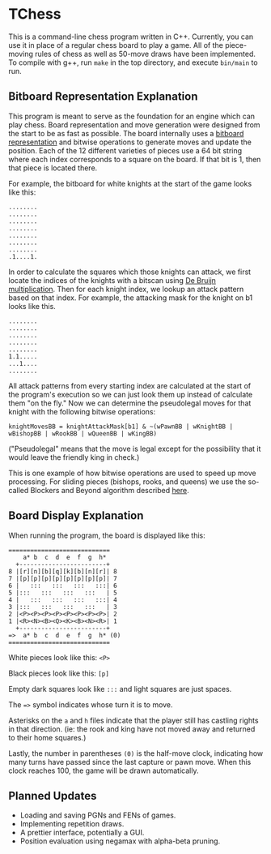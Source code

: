 # TChess

This is a command-line chess program written in C++. Currently, you can use it in place of a regular chess board to play a game. All of the piece-moving rules of chess as well as 50-move draws have been implemented. To compile with g++, run ```make``` in the top directory, and execute ```bin/main``` to run.

## Bitboard Representation Explanation
This program is meant to serve as the foundation for an engine which can play chess. Board representation and move generation were designed from the start to be as fast as possible. The board internally uses a <a href="https://www.chessprogramming.org/Bitboards">bitboard representation</a> and bitwise operations to generate moves and update the position. Each of the 12 different varieties of pieces use a 64 bit string where each index corresponds to a square on the board. If that bit is 1, then that piece is located there.

For example, the bitboard for white knights at the start of the game looks like this:
```
........
........
........
........
........
........
........
.1....1.
```

In order to calculate the squares which those knights can attack, we first locate the indices of the knights with a bitscan using <a href="https://www.chessprogramming.org/BitScan#De_Bruijn_Multiplication">De Bruijn multiplication</a>. Then for each knight index, we lookup an attack pattern based on that index. For example, the attacking mask for the knight on b1 looks like this.
```
........
........
........
........
........
1.1.....
...1....
........
```
All attack patterns from every starting index are calculated at the start of the program's execution so we can just look them up instead of calculate them "on the fly." Now we can determine the pseudolegal moves for that knight with the following bitwise operations:
```
knightMovesBB = knightAttackMask[b1] & ~(wPawnBB | wKnightBB | wBishopBB | wRookBB | wQueenBB | wKingBB)
```
("Pseudolegal" means that the move is legal except for the possibility that it would leave the friendly king in check.)

This is one example of how bitwise operations are used to speed up move processing. For sliding pieces (bishops, rooks, and queens) we use the so-called Blockers and Beyond algorithm described <a href="https://www.chessprogramming.org/Blockers_and_Beyond">here</a>.

## Board Display Explanation
When running the program, the board is displayed like this:
```
============================
    a* b  c  d  e  f  g  h*
  +------------------------+
8 |[r][n][b][q][k][b][n][r]| 8
7 |[p][p][p][p][p][p][p][p]| 7
6 |   :::   :::   :::   :::| 6
5 |:::   :::   :::   :::   | 5
4 |   :::   :::   :::   :::| 4
3 |:::   :::   :::   :::   | 3
2 |<P><P><P><P><P><P><P><P>| 2
1 |<R><N><B><Q><K><B><N><R>| 1
  +------------------------+
=>  a* b  c  d  e  f  g  h* (0)
============================
```
White pieces look like this: ```<P>```

Black pieces look like this: ```[p]```

Empty dark squares look like ```:::``` and light squares are just spaces.

The ```=>``` symbol indicates whose turn it is to move.

Asterisks on the ```a``` and ```h``` files indicate that the player still has castling rights in that direction. (ie: the rook and king have not moved away and returned to their home squares.)

Lastly, the number in parentheses ```(0)``` is the half-move clock, indicating how many turns have passed since the last capture or pawn move. When this clock reaches 100, the game will be drawn automatically.

## Planned Updates
- Loading and saving PGNs and FENs of games.
- Implementing repetition draws.
- A prettier interface, potentially a GUI.
- Position evaluation using negamax with alpha-beta pruning.
